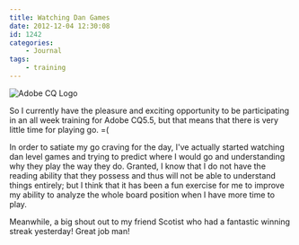 ```yaml
---
title: Watching Dan Games
date: 2012-12-04 12:30:08
id: 1242
categories:
	- Journal
tags:
	- training
---
```


![](/images/2012/12/CQ5-logo.png "Adobe CQ Logo")

So I currently have the pleasure and exciting opportunity to be participating in an all week training for Adobe CQ5.5, but that means that there is very little time for playing go. =(

In order to satiate my go craving for the day, I've actually started watching dan level games and trying to predict where I would go and understanding why they play the way they do. Granted, I know that I do not have the reading ability that they possess and thus will not be able to understand things entirely; but I think that it has been a fun exercise for me to improve my ability to analyze the whole board position when I have more time to play.

Meanwhile, a big shout out to my friend Scotist who had a fantastic winning streak yesterday! Great job man!